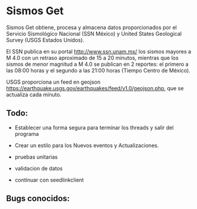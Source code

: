 # Sismos Get

Sismos Get obtiene, procesa y almacena datos proporcionados por el Servicio Sismológico Nacional (SSN México) y United States Geological Survey (USGS Estados Unidos).

El SSN publica en su portal http://www.ssn.unam.mx/ los sismos mayores a M 4.0 con un retraso aproximado de 15 a 20 minutos, mientras que los sismos de menor magnitud a M 4.0 se publican en 2 reportes: el primero a las 08:00 horas y el segundo a las 21:00 horas (Tiempo Centro de México).

USGS proporciona un feed en geojson https://earthquake.usgs.gov/earthquakes/feed/v1.0/geojson.php, que se actualiza cada minuto.

## Todo:

- Establecer una forma segura para terminar los threads y salir del programa
- Crear un estilo para los Nuevos eventos y Actualizaciones.

- pruebas unitarias
- validacion de datos
- continuar con seedlinkclient

## Bugs conocidos:
